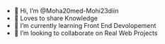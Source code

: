 - 👋 Hi, I’m @Moha20med-Mohi23diin
- 👀 Loves to share Knowledge
- 🌱 I’m currently learning Front End Devolopement
- 💞️ I’m looking to collaborate on Real Web Projects

<!---
Moha20med-Mohi23diin/Moha20med-Mohi23diin is a ✨ special ✨ repository because its `README.md` (this file) appears on your GitHub profile.
You can click the Preview link to take a look at your changes.
--->
